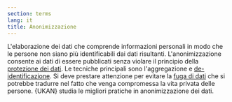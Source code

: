 ```yaml
---
section: terms
lang: it
title: Anonimizzazione
---
```

L'elaborazione dei dati che comprende informazioni personali in modo che le persone non siano più identificabili dai dati risultanti. L'anonimizzazione consente ai dati di essere pubblicati senza violare il principio della [protezione dei dati](/glossary/it/data-protection/). Le tecniche principali sono l'aggregazione e [de-identificazione](/glossary/en/de-identification/). Si deve prestare attenzione per evitare la [fuga di dati](/glossary/it/data-leakage/) che si potrebbe tradurre nel fatto che venga compromessa la vita privata delle persone. {UKAN} studia le migliori pratiche in anonimizzazione dei dati.
